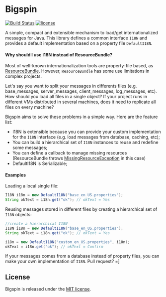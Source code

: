 # Bigspin 

[![Build Status](https://travis-ci.org/greatjapa/bigspin.svg?branch=master)](https://travis-ci.org/greatjapa/bigspin)
[![license](https://img.shields.io/github/license/mashape/apistatus.svg?maxAge=2592000)](https://github.com/greatjapa/bigspin/blob/master/LICENSE)

A simple, compact and extensible mechanism to load/get internationalized messages for Java. This library defines a common interface `I18N` and provides a default implementation based on a property file `DefaultI18N`. 

#### Why should I use I18N instead of ResourceBundle?

Most of well-known internationalization tools are property-file based, as [ResourceBundle](https://docs.oracle.com/javase/8/docs/api/java/util/ResourceBundle.html). However, `ResourceBundle` has some use limitations in complex projects.

Let's say you want to split your messages in differents files (e.g. base_messages, server_messages, client_messages, log_messages, etc). How should you load all files in a single object? If your project runs in different VMs distributed in several machines, does it need to replicate all files on every machine?

Bigspin aims to solve these problems in a simple way. Here are the feature list: 

- I18N is extensible because you can provide your custom implementation for the `I18N` interface (e.g. load messages from database, caching, etc);
- You can build a hierarchical set of `I18N` instances to reuse and redefine some messages;
- You can define a callback to manage missing resources (ResourceBundle throws [MissingResourceException](https://docs.oracle.com/javase/8/docs/api/java/util/MissingResourceException.html) in this case)
- DefaultI18N is Serializable;

#### Examples

Loading a local single file:

```Java
I18N i18n = new DefaultI18N("base_en_US.properties");
String okText = i18n.get("ok"); // okText = Yes 
```

Reusing messages stored in different files by creating a hierarchical set of `I18N` objects:

```Java
//create a hierarchical I18N
I18N i18n = new DefaultI18N("base_en_US.properties");
String okText = i18n.get("ok"); // okText = Yes 

i18n = new DefaultI18N("custom_en_US.properties", i18n);
okText = i18n.get("ok"); // okText = Confirm 
```
If your messages comes from a database instead of property files, you can make your own implementation of `I18N`. Pull request? =]

## License

 Bigspin is released under the [MIT license](LICENSE).

